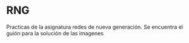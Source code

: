 # RNG
Practicas de la asignatura redes de nueva generación.
Se encuentra el guión para la solución de las imagenes
